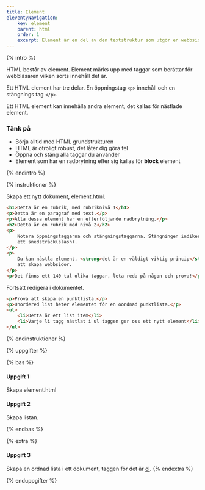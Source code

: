 ```yaml
---
title: Element
eleventyNavigation:
    key: element
    parent: html
    order: 1
    excerpt: Element är en del av den textstruktur som utgör en webbsida.
---
```


{% intro %}

HTML består av element. Element märks upp med taggar som berättar för webbläsaren
vilken sorts innehåll det är.

Ett HTML element har tre delar. En öppningstag `<p>` innehåll och en stängnings tag `</p>`.

Ett HTML element kan innehålla andra element, det kallas för nästlade element.

### Tänk på

-   Börja alltid med HTML grundstrukturen
-   HTML är otroligt robust, det låter dig göra fel
-   Öppna och stäng alla taggar du använder
-   Element som har en radbrytning efter sig kallas för **block** element

{% endintro %}

{% instruktioner %}

Skapa ett nytt dokument, element.html.

```html
<h1>Detta är en rubrik, med rubriknivå 1</h1>
<p>Detta är en paragraf med text.</p>
<p>Alla dessa element har en efterföljande radbrytning.</p>
<h2>Detta är en rubrik med nivå 2</h2>
<p>
    Notera öppningstaggarna och stängningstaggarna. Stängningen indikeras med
    ett snedsträck(slash).
</p>
<p>
    Du kan nästla element, <strong>det är en väldigt viktig princip</strong> för
    att skapa webbsidor.
</p>
<p>Det finns ett 140 tal olika taggar, leta reda på någon och prova!</p>
```

Fortsätt redigera i dokumentet.

```html
<p>Prova att skapa en punktlista.</p>
<p>Unordered list heter elementet för en oordnad punktlista.</p>
<ul>
    <li>Detta är ett list item</li>
    <li>Varje li tagg nästlat i ul taggen ger oss ett nytt element</li>
</ul>
```

{% endinstruktioner %}

{% uppgifter %}

{% bas %}

#### Uppgift 1

Skapa element.html

#### Uppgift 2

Skapa listan.

{% endbas %}

{% extra %}

#### Uppgift 3

Skapa en ordnad lista i ett dokument, taggen för det är [ol](https://developer.mozilla.org/en-US/docs/Web/HTML/Element/ol).
{% endextra %}

{% enduppgifter %}
